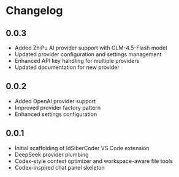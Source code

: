 # Changelog

## 0.0.3
- Added ZhiPu AI provider support with GLM-4.5-Flash model
- Updated provider configuration and settings management
- Enhanced API key handling for multiple providers
- Updated documentation for new provider

## 0.0.2
- Added OpenAI provider support
- Improved provider factory pattern
- Enhanced settings configuration

## 0.0.1
- Initial scaffolding of IdSiberCoder VS Code extension
- DeepSeek provider plumbing
- Codex-style context optimizer and workspace-aware file tools
- Codex-inspired chat panel skeleton